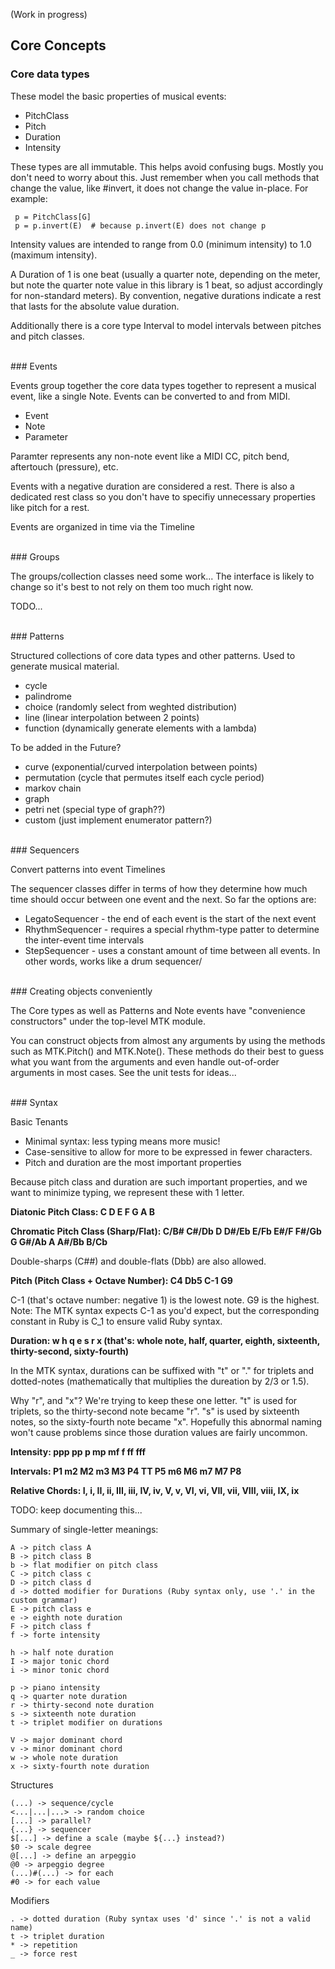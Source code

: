 (Work in progress)

Core Concepts
-------------

### Core data types

These model the basic properties of musical events:
* PitchClass
* Pitch
* Duration
* Intensity

These types are all immutable. This helps avoid confusing bugs.
Mostly you don't need to worry about this. Just remember when you call methods that change the value, like #invert,
it does not change the value in-place. For example:

     p = PitchClass[G]
     p = p.invert(E)  # because p.invert(E) does not change p

Intensity values are intended to range from 0.0 (minimum intensity) to 1.0 (maximum intensity).

A Duration of 1 is one beat (usually a quarter note, depending on the meter, but note the quarter note value in this
library is 1 beat, so adjust accordingly for non-standard meters). By convention, negative durations
indicate a rest that lasts for the absolute value duration.

Additionally there is a core type Interval to model intervals between pitches and pitch classes.


<br/>
### Events

Events group together the core data types together to represent a musical event, like a single Note.
Events can be converted to and from MIDI.

* Event
* Note
* Parameter

Paramter represents any non-note event like a MIDI CC, pitch bend, aftertouch (pressure), etc.

Events with a negative duration are considered a rest. There is also a dedicated rest class so you
don't have to specifiy unnecessary properties like pitch for a rest.

Events are organized in time via the Timeline


<br/>
### Groups

The groups/collection classes need some work... The interface is likely to change so it's best to not rely on them too much
right now.

TODO...


<br/>
### Patterns

Structured collections of core data types and other patterns. Used to generate musical material.

* cycle
* palindrome
* choice (randomly select from weghted distribution)
* line (linear interpolation between 2 points)
* function (dynamically generate elements with a lambda)

To be added in the Future?
* curve (exponential/curved interpolation between points)
* permutation (cycle that permutes itself each cycle period)
* markov chain
* graph
* petri net (special type of graph??)
* custom (just implement enumerator pattern?)


<br/>
### Sequencers

Convert patterns into event Timelines

The sequencer classes differ in terms of how they determine how much time should occur between one event and the next.
So far the options are:
* LegatoSequencer - the end of each event is the start of the next event
* RhythmSequencer - requires a special rhythm-type patter to determine the inter-event time intervals
* StepSequencer - uses a constant amount of time between all events. In other words, works like a drum sequencer/


<br/>
### Creating objects conveniently

The Core types as well as Patterns and Note events have "convenience constructors" under the top-level MTK module.

You can construct objects from almost any arguments by using the methods such as MTK.Pitch() and MTK.Note().
These methods do their best to guess what you want from the arguments and even handle out-of-order arguments
in most cases. See the unit tests for ideas...


<br/>
### Syntax

Basic Tenants

* Minimal syntax: less typing means more music!
* Case-sensitive to allow for more to be expressed in fewer characters.
* Pitch and duration are the most important properties

Because pitch class and duration are such important properties, and we want to minimize typing, we represent these with 1 letter.

**Diatonic Pitch Class: C D E F G A B**

**Chromatic Pitch Class (Sharp/Flat): C/B# C#/Db D D#/Eb E/Fb E#/F F#/Gb G G#/Ab A A#/Bb B/Cb**

Double-sharps (C##) and double-flats (Dbb) are also allowed.

**Pitch (Pitch Class + Octave Number): C4 Db5 C-1 G9**

C-1 (that's octave number: negative 1) is the lowest note. G9 is the highest.
Note: The MTK syntax expects C-1 as you'd expect, but the corresponding constant in Ruby is C_1 to ensure valid Ruby syntax.

**Duration: w h q e s r x (that's: whole note, half, quarter, eighth, sixteenth, thirty-second, sixty-fourth)**

In the MTK syntax, durations can be suffixed with "t" or "." for triplets and dotted-notes
(mathematically that multiplies the dureation by 2/3 or 1.5).

Why "r", and "x"? We're trying to keep these one letter.
"t" is used for triplets, so the thirty-second note became "r".
"s" is used by sixteenth notes, so the sixty-fourth note became "x".
Hopefully this abnormal naming won't cause problems since those duration values are fairly uncommon.


**Intensity: ppp pp p mp mf f ff fff**

**Intervals: P1 m2 M2 m3 M3 P4 TT P5 m6 M6 m7 M7 P8**

**Relative Chords: I, i, II, ii, III, iii, IV, iv, V, v, VI, vi, VII, vii, VIII, viii, IX, ix**


TODO: keep documenting this...


Summary of single-letter meanings:
```
A -> pitch class A
B -> pitch class B
b -> flat modifier on pitch class
C -> pitch class c
D -> pitch class d
d -> dotted modifier for Durations (Ruby syntax only, use '.' in the custom grammar)
E -> pitch class e
e -> eighth note duration
F -> pitch class f
f -> forte intensity

h -> half note duration
I -> major tonic chord
i -> minor tonic chord

p -> piano intensity
q -> quarter note duration
r -> thirty-second note duration
s -> sixteenth note duration
t -> triplet modifier on durations

V -> major dominant chord
v -> minor dominant chord
w -> whole note duration
x -> sixty-fourth note duration
```

Structures
```
(...) -> sequence/cycle
<...|...|...> -> random choice
[...] -> parallel?
{...} -> sequencer
$[...] -> define a scale (maybe ${...} instead?)
$0 -> scale degree
@[...] -> define an arpeggio
@0 -> arpeggio degree
(...)#(...) -> for each
#0 -> for each value
```

Modifiers
```
. -> dotted duration (Ruby syntax uses 'd' since '.' is not a valid name)
t -> triplet duration
* -> repetition
_ -> force rest
```